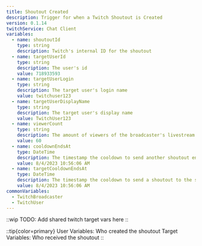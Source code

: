 ```yaml
---
title: Shoutout Created
description: Trigger for when a Twitch Shoutout is Created
version: 0.1.14
twitchService: Chat Client
variables:
  - name: shoutoutId
    type: string
    description: Twitch's internal ID for the shoutout
  - name: targetUserId
    type: string
    description: The user's id
    value: 718933593
  - name: targetUserLogin
    type: string
    description: The target user's login name
    value: twitchuser123
  - name: targetUserDisplayName
    type: string
    description: The target user's display name
    value: TwitchUser123
  - name: viewerCount
    type: string
    description: The amount of viewers of the broadcaster's livestream
    value: 60
  - name: cooldownEndsAt
    type: DateTime
    description: The timestamp the cooldown to send another shoutout ends at
    value: 8/4/2023 10:56:06 AM
  - name: targetCooldownEndsAt
    type: DateTime
    description: The timestamp the cooldown to send a shoutout to the same user ends at
    value: 8/4/2023 10:56:06 AM
commonVariables:
  - TwitchBroadcaster
  - TwitchUser
---
```


::wip
TODO: Add shared twitch target vars here
::

::tip{color=primary}
User Variables: Who created the shoutout
Target Variables: Who received the shoutout
::